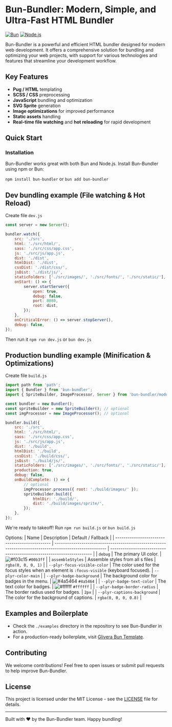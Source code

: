 # Bun-Bundler: Modern, Simple, and Ultra-Fast HTML Bundler

[![Bun](https://img.shields.io/badge/Bun-Compatible-brightgreen.svg)](https://bun.sh/)
[![Node.js](https://img.shields.io/badge/Node.js-Compatible-brightgreen.svg)](https://nodejs.org/)

Bun-Bundler is a powerful and efficient HTML bundler designed for modern web development. It offers a comprehensive solution for bundling and optimizing your web projects, with support for various technologies and features that streamline your development workflow.

## Key Features

- **Pug / HTML** templating
- **SCSS / CSS** preprocessing
- **JavaScript** bundling and optimization
- **SVG Sprite** generation
- **Image optimizations** for improved performance
- **Static assets** handling
- **Real-time file watching** and **hot reloading** for rapid development

## Quick Start

### Installation

Bun-Bundler works great with both Bun and Node.js. Install Bun-Bundler using npm or Bun:

`npm install bun-bundler`
or
`bun add bun-bundler`

## Dev bundling example (File watching & Hot Reload)

Create file `dev.js`

```javascript
const server = new Server();

bundler.watch({
	src: './src',
	html: './src/html/',
	sass: './src/css/app.css',
	js: './src/js/app.js',
	dist: './dist',
	htmlDist: './dist',
	cssDist: './dist/css/',
	jsDist: './dist/js/',
	staticFolders: ['./src/images/', './src/fonts/', './src/static/'],
	onStart: () => {
		server.startServer({
			open: true,
			debug: false,
			port: 8080,
			root: dist,
		});
	},
	onCriticalError: () => server.stopServer(),
	debug: false,
});
```

Then run it `npm run dev.js` or `bun dev.js`

## Production bundling example (Minification & Optimizations)

Create file `build.js`

```javascript
import path from 'path';
import { Bundler } from 'bun-bundler';
import { SpriteBuilder, ImageProcessor, Server } from 'bun-bundler/modules';

const bundler = new Bundler();
const spriteBuilder = new SpriteBuilder(); // optional
const imgProcessor = new ImageProcessor(); // optional

bundler.build({
	src: './src',
	html: './src/html/',
	sass: './src/css/app.css',
	js: './src/js/app.js',
	dist: './build',
	htmlDist: './build',
	cssDist: './build/css/',
	jsDist: './build/js/',
	staticFolders: ['./src/images/', './src/fonts/', './src/static/'],
	production: true,
	debug: false,
	onBuildComplete: () => {
		// optional
		imgProcessor.process({ root: './build/images/' });
		spriteBuilder.build({
			htmlDir: './build/',
			dist: './build/images/sprite/',
		});
	},
});
```

We're ready to takeoff! Run `npm run build.js` or `bun build.js`

Options:
| Name                                           | Description                                                                                             | Default / Fallback                                                    |
| ---------------------------------------------- | ------------------------------------------------------------------------------------------------------- | --------------------------------------------------------------------- |
| `debug`                                        | The primary UI color.                                                                                   | ![#f03c15](https://place-hold.it/15/00b3ff/000000?text=+) `#00b3ff`   |
| `assembleStyles`                               | Assemble styles from all s files      | `rgba(0, 0, 0, 1)`                                                    |
| `--plyr-focus-visible-color`                   | The color used for the focus styles when an element is `:focus-visible` (keyboard focused).             | `--plyr-color-main`                                                   |
| `--plyr-badge-background`                      | The background color for badges in the menu.                                                            | ![#4a5464](https://place-hold.it/15/4a5464/000000?text=+) `#4a5464`   |
| `--plyr-badge-text-color`                      | The text color for badges.                                                                              | ![#ffffff](https://place-hold.it/15/ffffff/000000?text=+) `#ffffff`   |
| `--plyr-badge-border-radius`                   | The border radius used for badges.                                                                      | `2px`                                                                 |
| `--plyr-captions-background`                   | The color for the background of captions.                                                               | `rgba(0, 0, 0, 0.8)`                                                  |



## Examples and Boilerplate

- Check the `./examples` directory in the repository to see Bun-Bundler in action.
- For a production-ready boilerplate, visit [Glivera Bun Template](https://github.com/glivera-team/glivera-bun-template).

## Contributing

We welcome contributions! Feel free to open issues or submit pull requests to help improve Bun-Bundler.

## License

This project is licensed under the MIT License - see the [LICENSE](LICENSE) file for details.

---

Built with ❤️ by the Bun-Bundler team. Happy bundling!
